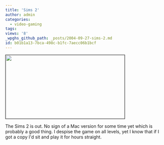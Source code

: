 ```yaml
---
title: 'Sims 2'
author: admin
categories:
  - video-gaming
tags: 
views: '8'
_wpghs_github_path: _posts/2004-09-27-sims-2.md
id: b01b1a13-7bca-498c-b1fc-7aecc06b1bcf
---
```

<p><a href="http://www.penny-arcade.com/view.php3?date=2004-09-27"><img src="http://www.penny-arcade.com/images/2004/20040927l.jpg" width="375" height="201" border="1"></a></p>
<p>The Sims 2 is out.  No sign of a Mac version for some time yet which is probably a good thing.  I despise the game on all levels, yet I know that if I got a copy I'd sit and play it for hours straight.</p>
